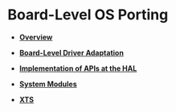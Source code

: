 # Board-Level OS Porting<a name="EN-US_TOPIC_0000001062604739"></a>

-   **[Overview](overview-1.md)**  

-   **[Board-Level Driver Adaptation](board-level-driver-adaptation.md)**  

-   **[Implementation of APIs at the HAL](implementation-of-apis-at-the-hal.md)**  

-   **[System Modules](system-modules.md)**  

-   **[XTS](xts.md)**  


